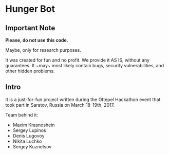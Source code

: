 # Hunger Bot

## Important Note

**Please, do not use this code.**

Maybe, only for research purposes.

It was created for fun and no profit. We provide it AS IS, without any guarantees. It ~may~ most likely contain bugs, security vulnerabilities, and other hidden problems.

## Intro

It is a just-for-fun project written during the Ottepel Hackathon event that took part in Saratov, Russia on March 18-19th, 2017.

Team behind it:

- Maxim Krasnoshein
- Sergey Lupinos
- Denis Lugovoy
- Nikita Luchko
- Sergey Kuznetsov
